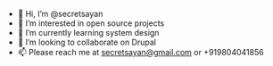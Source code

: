 - 👋 Hi, I’m @secretsayan
- 👀 I’m interested in open source projects 
- 🌱 I’m currently learning system design
- 💞️ I’m looking to collaborate on Drupal
- 📫 Please reach me at secretsayan@gmail.com or +919804041856

<!---
secretsayan/secretsayan is a ✨ special ✨ repository because its `README.md` (this file) appears on your GitHub profile.
You can click the Preview link to take a look at your changes.
--->

